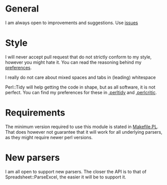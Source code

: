 # General

I am always open to improvements and suggestions. Use
[issues](https://github.com/Tux/Spreadsheet-Read/issues)

# Style

I will never accept pull request that do not strictly conform to my
style, however you might hate it. You can read the reasoning behind
my [preferences](http://tux.nl/style.html).

I really do not care about mixed spaces and tabs in (leading) whitespace

Perl::Tidy will help getting the code in shape, but as all software, it
is not perfect. You can find my preferences for these in
[.perltidy](https://github.com/Tux/Release-Checklist/blob/master/.perltidyrc) and
[.perlcritic](https://github.com/Tux/Release-Checklist/blob/master/.perlcriticrc).

# Requirements

The minimum version required to use this module is stated in
[Makefile.PL](./Makefile.PL).  That does however not guarantee that it will work
for all underlying parsers, as they might require newer perl versions.

# New parsers

I am all open to support new parsers. The closer the API is to that of
Spreadsheet::ParseExcel, the easier it will be to support it.

